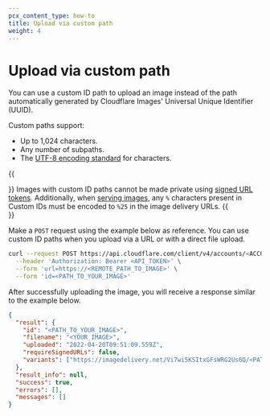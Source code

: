 ```yaml
---
pcx_content_type: how-to
title: Upload via custom path
weight: 4
---
```


# Upload via custom path

You can use a custom ID path to upload an image instead of the path automatically generated by Cloudflare Images' Universal Unique Identifier (UUID). 

Custom paths support:

- Up to 1,024 characters.
- Any number of subpaths.
- The [UTF-8 encoding standard](https://en.wikipedia.org/wiki/UTF-8) for characters.

{{<Aside type="note">}}
Images with custom ID paths cannot be made private using [signed URL tokens](/images/manage-images/serve-images/serve-private-images). Additionally, when [serving images](/images/manage-images/serve-images/), any `%` characters present in Custom IDs must be encoded to `%25` in the image delivery URLs.
{{</Aside>}}

Make a `POST` request using the example below as reference. You can use custom ID paths when you upload via a URL or with a direct file upload.

```bash
curl --request POST https://api.cloudflare.com/client/v4/accounts/<​​ACCOUNT_ID>/images/v1 \
  --header 'Authorization: Bearer <API_TOKEN>' \
  --form 'url=https://<REMOTE_PATH_TO_IMAGE>' \
  --form 'id=<PATH_TO_YOUR_IMAGE>'
```

After successfully uploading the image, you will receive a response similar to the example below.

```json
{
  "result": {
    "id": "<PATH_TO_YOUR_IMAGE>",
    "filename": "<YOUR_IMAGE>",
    "uploaded": "2022-04-20T09:51:09.559Z",
    "requireSignedURLs": false,
    "variants": ["https://imagedelivery.net/Vi7wi5KSItxGFsWRG2Us6Q/<PATH_TO_YOUR_IMAGE>/public"]
  },
  "result_info": null,
  "success": true,
  "errors": [],
  "messages": []
}
```
